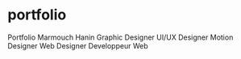 # portfolio
Portfolio Marmouch Hanin Graphic Designer UI/UX Designer Motion Designer Web Designer Developpeur Web
